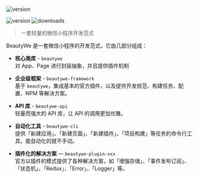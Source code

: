 ![version](https://img.yzcdn.cn/public_files/2019/04/27/40a3090b9dbd62233fbda998167d17ff.png?imageView2/2/h/200)

![version](https://badgen.net/badge/cnpm/2.2.0/red)
![downloads](https://badgen.net/badge/downloads/13)

> 一套轻量的微信小程序开发范式

BeautyWe 是一套微信小程序的开发范式，它由几部分组成：

* **核心类库** - `beautywe`    
    对 App、Page 进行封装抽象，并且提供插件机制

* **企业级框架** - `beautywe-framework`    
    基于 `beautywe`，集成基本的官方插件，以及提供开发规范、构建任务、配置、NPM 等解决方案。

* **API 库** - `beautywe-api`    
    轻量而强大的 API 库，让 API 的调用更加优雅。

* **自动化工具** - `beautywe-cli`    
    提供「新建应用」、「新建页面」、「新建插件」、「项目构建」等任务的命令行工具，能自动化的就不手动。
    
* **插件化的解决方案** — `beautywe-plugin-xxx`    
    官方以插件的模式提供了各种解决方案，如「增强存储」、「事件发布订阅」、「状态机」、「Redux」、「Error」、「Logger」等。